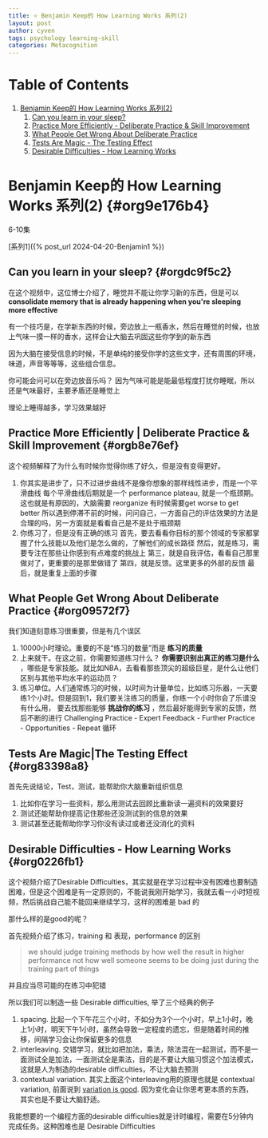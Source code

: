 ```yaml
---
title: ⭐ Benjamin Keep的 How Learning Works 系列(2)
layout: post
author: cyven
tags: psychology learning-skill
categories: Metacognition
---
```



# Table of Contents

1.  [Benjamin Keep的 How Learning Works 系列(2)](#org9e176b4)
    1.  [Can you learn in your sleep?](#orgdc9f5c2)
    2.  [Practice More Efficiently - Deliberate Practice & Skill Improvement](#orgb8e76ef)
    3.  [What People Get Wrong About Deliberate Practice](#org09572f7)
    4.  [Tests Are Magic - The Testing Effect](#org83398a8)
    5.  [Desirable Difficulties - How Learning Works](#org0226fb1)



# Benjamin Keep的 How Learning Works 系列(2) {#org9e176b4}

6-10集


[系列1]({% post_url 2024-04-20-Benjamin1 %})


## Can you learn in your sleep? {#orgdc9f5c2}

在这个视频中，这位博士介绍了，睡觉并不能让你学习新的东西，但是可以 **consolidate memory that is already happening when you're sleeping more effective**

有一个技巧是，在学新东西的时候，旁边放上一瓶香水，然后在睡觉的时候，也放上气味一摸一样的香水，这样会让大脑去巩固这些你学到的新东西

因为大脑在接受信息的时候，不是单纯的接受你学的这些文字，还有周围的环境，味道，声音等等等，这些组合信息。

你可能会问可以在旁边放音乐吗？ 因为气味可能是能最低程度打扰你睡眠，所以还是气味最好，主要矛盾还是睡觉上

理论上睡得越多，学习效果越好



## Practice More Efficiently | Deliberate Practice & Skill Improvement {#orgb8e76ef}

这个视频解释了为什么有时候你觉得你练了好久，但是没有变得更好。

1.  你其实是进步了，只不过进步曲线不是像你想象的那样线性进步，而是一个平滑曲线
    每个平滑曲线后期就是一个 performance plateau, 就是一个瓶颈期。
    这也就是有原因的，大脑需要 reorganize
    有时候需要get worse to get better
    所以遇到停滞不前的时候，问问自己，一方面自己的评估效果的方法是合理的吗，另一方面就是看看自己是不是处于瓶颈期
2.  你练习了，但是没有正确的练习
    首先，要去看看你目标的那个领域的专家都掌握了什么技能以及他们是怎么做的，了解他们的成长路径
    然后，就是练习，需要专注在那些让你感到有点难度的挑战上
    第三，就是自我评估，看看自己那里做对了，更重要的是那里做错了
    第四，就是反馈。这里更多的外部的反馈
    最后，就是重复上面的步骤



## What People Get Wrong About Deliberate Practice {#org09572f7}

我们知道刻意练习很重要，但是有几个误区

1.  10000小时理论。重要的不是“练习的数量”而是 **练习的质量**
2.  上来就干。在这之前，你需要知道练习什么？ **你需要识别出真正的练习是什么** ，哪些是专家技能。就比如NBA，去看看那些顶尖的超级巨星，是什么让他们区别与其他平均水平的运动员？
3.  练习单位。人们通常练习的时候，以时间为计量单位，比如练习乐器，一天要练1个小时。但是回到1，我们要关注练习的质量，你练一个小时你会了乐谱没有什么用，
    要去找那些能够 **挑战你的练习** ，然后最好能得到专家的反馈，然后不断的进行 Challenging Practice - Expert Feedback - Further Practice - Opportunities - Repeat 循环



## Tests Are Magic|The Testing Effect {#org83398a8}

首先先说结论，Test，测试，能帮助你大脑重新组织信息

1.  比如你在学习一些资料，那么用测试去回顾比重新读一遍资料的效果要好
2.  测试还能帮助你提高记住那些还没测试到的信息的效果
3.  测试甚至还能帮助你学习你没有读过或者还没消化的资料



## Desirable Difficulties - How Learning Works {#org0226fb1}

这个视频介绍了Desirable Difficulties，其实就是在学习过程中没有困难也要制造困难，但是这个困难是有一定原则的，不能说我刚开始学习，我就去看一小时短视频，然后挑战自己能不能回来继续学习，这样的困难是 bad 的

那什么样的是good的呢？

首先视频介绍了练习，training 和 表现，performance 的区别

> we should judge training methods by how well the result in higher performance not how well someone seems to be doing just during the training part of things

并且应当尽可能的在练习中犯错

所以我们可以制造一些 Desirable difficulties, 举了三个经典的例子

1.  spacing. 比起一个下午花三个小时，不如分为3个一个小时，早上1小时，晚上1小时，明天下午1小时，虽然会导致一定程度的遗忘，但是随着时间的推移，间隔学习会让你保留更多的信息
2.  interleaving. 交错学习，就比如把加法，乘法，除法混在一起测试，而不是一面测试全是加法，一面测试全是乘法，目的是不要让大脑习惯这个加法模式，这就是人为制造的desirable difficulties，不让大脑去预测
3.  contextual variation. 其实上面这个interleaving用的原理也就是 contextual variation, 前面说到 [variation is good](https://cybertheye.github.io/posts/Benjamin-Keep%E7%9A%84-How-Learning-Works-%E7%B3%BB%E5%88%97(1)/#:~:text=%E6%88%91%E4%BB%AC%E9%94%BB%E7%82%BC%E8%83%BD%E5%8A%9B-,The%20Great%20Cornhole%20Experiment%20%2D%20Learning%2C%20Performance%2C%20and%20Contextual%20Variation,-%E8%BF%99%E4%B8%AA%E8%A7%86%E9%A2%91%E7%94%A8). 因为变化会让你思考更本质的东西，其实也是不要让大脑舒适。

我能想要的一个编程方面的desirable difficulties就是计时编程，需要在5分钟内完成任务。这种困难也是 Desirable Difficulties
